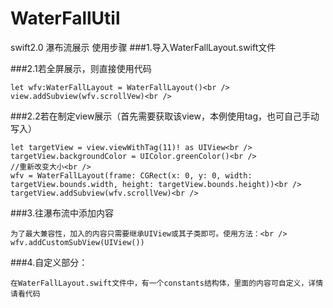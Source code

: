 # WaterFallUtil

swift2.0 瀑布流展示
使用步骤
###1.导入WaterFallLayout.swift文件

###2.1若全屏展示，则直接使用代码

    let wfv:WaterFallLayout = WaterFallLayout()<br />
    view.addSubview(wfv.scrollVew)<br />

###2.2若在制定view展示（首先需要获取该view，本例使用tag，也可自己手动写入）<br />

    let targetView = view.viewWithTag(11)! as UIView<br />
    targetView.backgroundColor = UIColor.greenColor()<br />
    //重新改变大小<br />
    wfv = WaterFallLayout(frame: CGRect(x: 0, y: 0, width: targetView.bounds.width, height: targetView.bounds.height))<br />
    targetView.addSubview(wfv.scrollVew)<br />

###3.往瀑布流中添加内容<br />

    为了最大兼容性，加入的内容只需要继承UIView或其子类即可。使用方法：<br />
    wfv.addCustomSubView(UIView())
###4.自定义部分：<br />

    在WaterFallLayout.swift文件中，有一个constants结构体，里面的内容可自定义，详情请看代码
